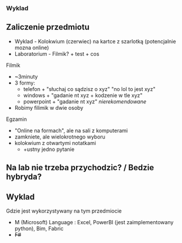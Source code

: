 ### Wyklad

## Zaliczenie przedmiotu
- Wyklad        - Kolokwium (czerwiec) na kartce z szarlotką (potencjalnie mozna online)
- Laboratorium  - Filmik? + test + cos

Filmik
- ~3minuty
- 3 formy:
  - telefon     + "słuchaj co sądzisz o xyz" "no lol to jest xyz"
  - windows     + "gadanie nt xyz + kodzenie w tle xyz"
  - powerpoint  + "gadanie nt xyz" *nierekomendowane*
- Robimy filimik w dwie osoby

Egzamin
- "Online na formach", ale na sali z komputerami 
- zamkniete, ale wielokrotnego wyboru 
- kolokwium z otwartymi notatkami
  - +ustny jedno pytanie

## Na lab nie trzeba przychodzic? / Bedzie hybryda?

## Wyklad
Gdzie jest wykorzystywany na tym przedmiocie
- M (Microsoft) Language : Excel, PowerBI (jest zaimplementowany python), Bim, Fabric
- ~~F#~~



